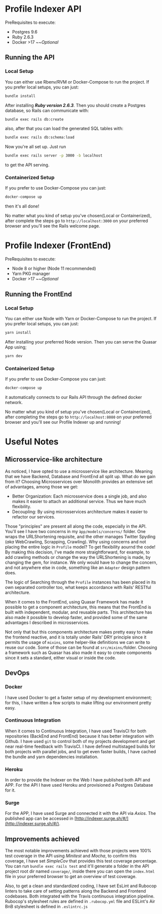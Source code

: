 

# Profile Indexer API

PreRequisites to execute:
- Postgres 9.6
- Ruby 2.6.3
- Docker >17  ~~_Optional_

## Running the API

### Local Setup
You can either use Rbenv/RVM or Docker-Compose to run the project. If you prefer local setups, you can just:
```bash
bundle install
```
After installing _**Ruby version 2.6.3**_. Then you should create a Postgres database, so Rails can communicate with:
```bash
bundle exec rails db:create
```
also, after that you can load the generated SQL tables with:
```bash
bundle exec rails db:schema:load
```
Now you're all set up. Just run
```bash
bundle exec rails server -p 3000 -b localhost
```
to get the API serving.

### Containerized Setup

If you prefer to use Docker-Compose you can just:
```bash
docker-compose up
```
then it's all done!

No matter what you kind of setup you've chosen(Local or Containerized), after complete the steps go to `http://localhost:3000` on your preferred browser and you'll see the Rails welcome page. 

# Profile Indexer (FrontEnd)

PreRequisites to execute:
- Node 8 or higher (Node 11 recommended)
- Yarn PKG manager
- Docker >17  ~~_Optional_

## Running the FrontEnd

### Local Setup
You can either use Node with Yarn or Docker-Compose to run the project. If you prefer local setups, you can just:
```bash
yarn install
```
After installing your preferred Node version. Then you can serve the Quasar App using;
```bash
yarn dev
```
### Containerized Setup

If you prefer to use Docker-Compose you can just:

```bash
docker-compose up
```
it automatically connects to our Rails API through the defined docker network.

No matter what you kind of setup you've chosen(Local or Containerized), after completing the steps go to `http://localhost:8080` on your preferred browser and you'll see our Profile Indexer up and running! 


# Useful Notes

## Microsservice-like architecture

As noticed, I have opted to use a microsservice like architecture. Meaning that we have Backend, Database and FrontEnd all split up. What do we gain from it?
Choosing Microsservices over Monolith provides an extensive set of advantages, among those we get:
- Better Organization: Each microsservice does a single job, and also makes it easier to attach an additional service. Thus we have much flexibility.
- Decoupling: By using microsservices architecture makes it easier to refactor our services.

Those "principles" are present all along the code, especially in the API. You'll see I have two concerns in my `àpp/models/concerns/` folder. One wraps the URLShortening requisite, and the other manages Twitter Spyding (_aka_ WebCrawling, Scrapping, Crawling). Why using concerns and not placing the entire logic in `Profile`  model? To get flexibility aournd the code! By making this decision, I've made more straightforward, for example, to add crawling methods or change the way the URLShortening is made, by changing the gem, for instance. We only would have to change the concern, and not anywhere else in code, something like an `Adapter` design pattern does.

The logic of Searching through the `Profile` instances has been placed in its own separated controller too, what keeps accordance with Rails' RESTful architecture.

When it comes to the FrontEnd, using Quasar Framework has made it possible to get a component architecture, this means that the FrontEnd is built with independent, modular, and reusable parts. This architecture has also made it possible to develop faster, and provided some of the same advantages I described in microsservices. 

Not only that but this components architecture makes pretty easy to make the frontend reactive, and it is totally under Rails' DRY principle since it permits the usage of `mixins`, some helper-like definitions we can write to reuse our code. Some of those can be found at `src/mixins/`folder. Choosing a framework such as Quasar has also made it easy to create components since it sets a standard, either visual or inside the code.

## DevOps

### Docker
I have used Docker to get a faster setup of my development environment; for this, I have written a few scripts to make lifting our environment pretty easy.

### Continuous Integration

When it comes to Continuous Integration, I have used TravisCI for both repositories (BackEnd and FrontEnd) because it has better integration with Github. I have used `git` to control both of my projects development and get near real-time feedback with TravisCI. I have defined multistaged builds for both projects with parallel jobs, and to get even faster builds, I have cached the bundle and yarn dependencies installation.

### Heroku
In order to provide the Indexer on the Web I have published both API and APP. For the API I have used Heroku and provisioned a Postgres Database for it.

### Surge
For the APP, I have used Surge and connected it with the API via _Axios_. The published app can be accessed in [http://indexer.surge.sh/#/](http://indexer.surge.sh/#/).

## Improvements achieved

The most notable improvements achieved with those projects were 100% test coverage in the API using _Minitest_ and _Mocha_, to confirm this coverage, I have set _SimpleCov_ that provides this test coverage percentage. You can run `bundle exec rails test` and it'll generate a folder in the API project root dir named `coverage/`, inside there you can open the `index.html`  file in your preferred browser to get an overview of test coverage.

Also, to get a clean and standardized coding, I have set EsLint and Rubocop linters to take care of setting patterns along the Backend and Frontend codebases. Both integrated with the Travis continuous integration pipeline. Rubocop's stylesheet rules are defined in `.rubocop.yml` file and ESLint's Air BnB stylesheet is defined in `.eslintrc.js`
